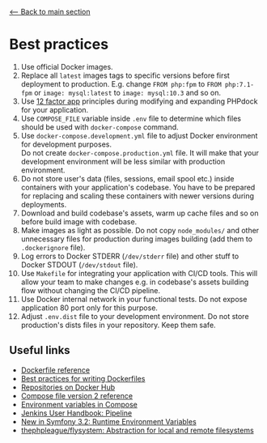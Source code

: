 [<-- Back to main section](../README.md)

# Best practices

1. Use official Docker images.
1. Replace all `latest` images tags to specific versions before first deployment
   to production. E.g. change `FROM php:fpm` to `FROM php:7.1-fpm`
   or `image: mysql:latest` to `image: mysql:10.3` and so on.
1. Use [12 factor app](https://12factor.net/) principles during modifying and expanding
   PHPdock for your application.
1. Use `COMPOSE_FILE` variable inside `.env` file to determine which files should
   be used with `docker-compose` command.
1. Use `docker-compose.development.yml` file to adjust Docker environment for
   development purposes.  
   Do not create `docker-compose.production.yml` file. It will make that your
   development environment will be less similar with production environment.
1. Do not store user's data (files, sessions, email spool etc.) inside containers with 
   your application's codebase. You have to be prepared for replacing and scaling 
   these containers with newer versions during deployments.
1. Download and build codebase's assets, warm up cache files and so on before build
   image with codebase.
1. Make images as light as possible. Do not copy `node_modules/` and other unnecessary
   files for production during images building (add them to `.dockerignore` file).
1. Log errors to Docker STDERR (`/dev/stderr` file) and other stuff to
   Docker STDOUT (`/dev/stdout` file).
1. Use `Makefile` for integrating your application with CI/CD tools. This will allow 
   your team to make changes e.g. in codebase's assets building flow without changing 
   the CI/CD pipeline.
1. Use Docker internal network in your functional tests. Do not expose application 80 port
   only for this purpose.
1. Adjust `.env.dist` file to your development environment. Do not store production's dists 
   files in your repository. Keep them safe.

## Useful links

* [Dockerfile reference](https://docs.docker.com/engine/reference/builder/)
* [Best practices for writing Dockerfiles](https://docs.docker.com/engine/userguide/eng-image/dockerfile_best-practices/)
* [Repositories on Docker Hub](https://docs.docker.com/docker-hub/repos/)
* [Compose file version 2 reference](https://docs.docker.com/compose/compose-file/compose-file-v2/)
* [Environment variables in Compose](https://docs.docker.com/compose/environment-variables/)
* [Jenkins User Handbook: Pipeline](https://jenkins.io/doc/book/pipeline/)
* [New in Symfony 3.2: Runtime Environment Variables](https://symfony.com/blog/new-in-symfony-3-2-runtime-environment-variables)
* [thephpleague/flysystem: Abstraction for local and remote filesystems](https://github.com/thephpleague/flysystem)
